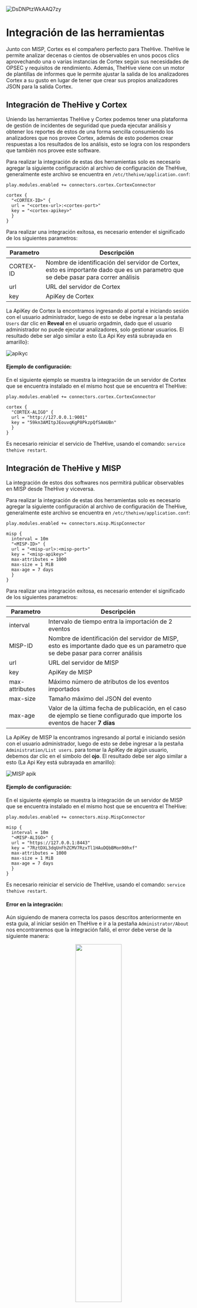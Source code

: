 ![DsDNPtzWkAAQ7zy](https://user-images.githubusercontent.com/79227109/108568667-7bc5e000-72d8-11eb-87f3-5b9ab7a91ecd.png)

# Integración de las herramientas
Junto con MISP, Cortex es el compañero perfecto para TheHive. TheHive le permite analizar decenas o cientos de observables en unos pocos clics aprovechando una o varias instancias de Cortex según sus necesidades de OPSEC y requisitos de rendimiento. Además, TheHive viene con un motor de plantillas de informes que le permite ajustar la salida de los analizadores Cortex a su gusto en lugar de tener que crear sus propios analizadores JSON para la salida Cortex.

## Integración de TheHive y Cortex
Uniendo las herramientas TheHive y Cortex podemos tener una plataforma de gestión de incidentes de seguridad que pueda ejecutar análisis y obtener los reportes de estos de una forma sencilla consumiendo los analizadores que nos provee Cortex, además de esto podemos crear respuestas a los resultados de los análisis, esto se logra con los responders que también nos provee este software.

Para realizar la integración de estas dos herramientas solo es necesario agregar la siguiente configuración al archivo de configuración de TheHive, generalmente este archivo se encuentra en `/etc/thehive/application.conf`:

```
play.modules.enabled += connectors.cortex.CortexConnector

cortex {
  "<CORTEX-ID>" {
  url = "<cortex-url>:<cortex-port>"
  key = "<cortex-apikey>"
  }
}
```

Para realizar una integración exitosa, es necesario entender el significado de los siguientes parametros:

| Parametro | Descripción |
| ------------- | ------------- |
| CORTEX-ID  | Nombre de identificación del servidor de Cortex, esto es importante dado que es un parametro que se debe pasar para correr análisis  |
| url  | URL del servidor de Cortex  | 
| key  | ApiKey de Cortex  |

La ApiKey de Cortex la encontramos ingresando al portal e iniciando sesión con el usuario administrador, luego de esto se debe ingresar a la pestaña `Users` dar clic en **Reveal** en el usuario orgadmin, dado que el usuario administrador no puede ejecutar analizadores, solo gestionar usuarios. El resultado debe ser algo similar a esto (La Api Key está subrayada en amarillo}:

![apikyc](https://user-images.githubusercontent.com/79227109/108570932-f8f35400-72dc-11eb-961e-c732b25ff955.PNG)

#### Ejemplo de configuración:
En el siguiente ejemplo se muestra la integración de un servidor de Cortex que se encuentra instalado en el mismo host que se encuentra el TheHive:

```
play.modules.enabled += connectors.cortex.CortexConnector

cortex {
  "CORTEX-ALIGO" {
  url = "http://127.0.0.1:9001"
  key = "59kn3AMItpJEouvqKgP8PkzpQfSAmUBn"
  }
}
```

Es necesario reiniciar el servicio de TheHive, usando el comando: `service thehive restart`.

## Integración de TheHive y MISP
La integración de estos dos softwares nos permitirá publicar observables en MISP desde TheHive y viceversa.

Para realizar la integración de estas dos herramientas solo es necesario agregar la siguiente configuración al archivo de configuración de TheHive, generalmente este archivo se encuentra en `/etc/thehive/application.conf`:

```
play.modules.enabled += connectors.misp.MispConnector

misp {
  interval = 10m
  "<MISP-ID>" {
  url = "<misp-url>:<misp-port>"
  key = "<misp-apikey>"
  max-attributes = 1000
  max-size = 1 MiB
  max-age = 7 days
  }
}
```

Para realizar una integración exitosa, es necesario entender el significado de los siguientes parametros:

| Parametro | Descripción |
| ------------- | ------------- |
| interval  | Intervalo de tiempo entra la importación de 2 eventos  |
| MISP-ID  | Nombre de identificación del servidor de MISP, esto es importante dado que es un parametro que se debe pasar para correr análisis  |
| url  | URL del servidor de MISP  | 
| key  | ApiKey de MISP  |
| max-attributes  | Máximo número de atributos de los eventos importados  |
| max-size | Tamaño máximo del JSON del evento |
| max-age | Valor de la última fecha de publicación, en el caso de ejemplo se tiene configurado que importe los eventos de hacer **7 días** |

La ApiKey de MISP la encontramos ingresando al portal e iniciando sesión con el usuario administrador, luego de esto se debe ingresar a la pestaña `Administration/List users`. para tomar la ApiKey de algún usuario, debemos dar clic en el simbolo del **ojo**. El resultado debe ser algo similar a esto (La Api Key está subrayada en amarillo}:

![MISP apik](https://user-images.githubusercontent.com/79227109/108774500-bbd1d080-752d-11eb-8166-13dfff856633.PNG)

#### Ejemplo de configuración:
En el siguiente ejemplo se muestra la integración de un servidor de MISP que se encuentra instalado en el mismo host que se encuentra el TheHive:

```
play.modules.enabled += connectors.misp.MispConnector

misp {
  interval = 10m
  "<MISP-ALIGO>" {
  url = "https://127.0.0.1:8443"
  key = "7RztDXL3dqUnFhZCMV7RzxTl1HAuDQbBMon90hxf"
  max-attributes = 1000
  max-size = 1 MiB
  max-age = 7 days
  }
}
```

Es necesario reiniciar el servicio de TheHive, usando el comando: `service thehive restart`.

#### Error en la integración:
Aún siguiendo de manera correcta los pasos descritos anteriormente en esta guía, al iniciar sesión en TheHive e ir a la pestaña `Administrator/About` nos encontraremos que la integración falló, el error debe verse de la siguiente manera:

<p align="center" width="100%">
    <img width="50%" src="https://user-images.githubusercontent.com/79227109/108776258-2be15600-7530-11eb-94f2-f34877b94126.PNG"> 
</p>

En el archivo de logs de TheHive `/var/log/thehive/application.log` debería estar un log con la siguiente información:

```
[INFO] from connectors.misp.MispSynchro in application-akka.actor.default-dispatcher-16 - Misp synchronization failed
java.net.ConnectException: PKIX path building failed: sun.security.provider.certpath.SunCertPathBuilderException: unable to find 
valid certification path to requested target
```

Este error surge porque TheHive interpreta que la conexión con MISP no es segura, dado que no hay un certificado valido para la comunicación entre ellos, para solucionar este error existen dos soluciones.

- Añadir un certificado válido:

(Pendiente)

- Omitir checkeo del certificado:

Este método no debe ser aplicado en producción, pero nos sirve para realizar una integración no segura entre las herramientas, para indicarle a TheHive que omita el checkeo del certificado basta con agregar la siguiente linea en `/etc/thehive/application.conf`:

```
play.ws.ssl.loose.acceptAnyCertificate = true
```
